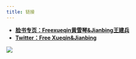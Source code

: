 ```yaml
---
title: 链接
---
```


- **[脸书专页：Freexueqin黄雪琴&Jianbing王建兵](https://www.facebook.com/Freexueqinjianbing)**
- **[Twitter：Free Xueqin&Jianbing](https://twitter.com/freexueqin)**

![](https://i.imgur.com/YTEI5n7.png)
